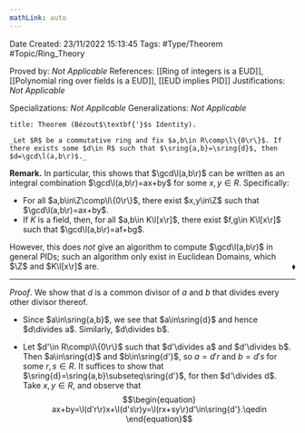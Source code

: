 ```yaml
---
mathLink: auto
---
```


<div class="topSpace"></div>

Date Created: 23/11/2022 15:13:45
Tags: #Type/Theorem #Topic/Ring_Theory

Proved by: _Not Applicable_
References: [[Ring of integers is a EUD]], [[Polynomial ring over fields is a EUD]], [[EUD implies PID]]
Justifications: _Not Applicable_

Specializations: _Not Applicable_
Generalizations: _Not Applicable_

``` ad-Theorem
title: Theorem (Bézout$\textbf{'}$s Identity).

_Let $R$ be a commutative ring and fix $a,b\in R\comp\l\{0\r\}$. If there exists some $d\in R$ such that $\sring{a,b}=\sring{d}$, then $d=\gcd\l(a,b\r)$._

```

**Remark.** In particular, this shows that $\gcd\l(a,b\r)$ can be written as an integral combination $\gcd\l(a,b\r)=ax+by$ for some $x,y\in R$. Specifically:
* For all $a,b\in\Z\comp\l\{0\r\}$, there exist $x,y\in\Z$ such that $\gcd\l(a,b\r)=ax+by$.
* If $K$ is a field, then, for all $a,b\in K\l[x\r]$, there exist $f,g\in K\l[x\r]$ such that $\gcd\l(a,b\r)=af+bg$.

However, this does _not_ give an algorithm to compute $\gcd\l(a,b\r)$ in general PIDs; such an algorithm only exist in Euclidean Domains, which $\Z$ and $K\l[x\r]$ are.<span style="float:right;">$\blacklozenge$</span>

---

_Proof_. We show that $d$ is a common divisor of $a$ and $b$ that divides every other divisor thereof.
* Since $a\in\sring{a,b}$, we see that $a\in\sring{d}$ and hence $d\divides a$. Similarly, $d\divides b$.

* Let $d'\in R\comp\l\{0\r\}$ such that $d'\divides a$ and $d'\divides b$. Then $a\in\sring{d}$ and $b\in\sring{d'}$, so $a=d'r$ and $b=d's$ for some $r,s\in R$. It suffices to show that $\sring{d}=\sring{a,b}\subseteq\sring{d'}$, for then $d'\divides d$. Take $x,y\in R$, and observe that
$$\begin{equation}
    ax+by=\l(d'r\r)x+\l(d's\r)y=\l(rx+sy\r)d'\in\sring{d'}.\qedin
\end{equation}$$

